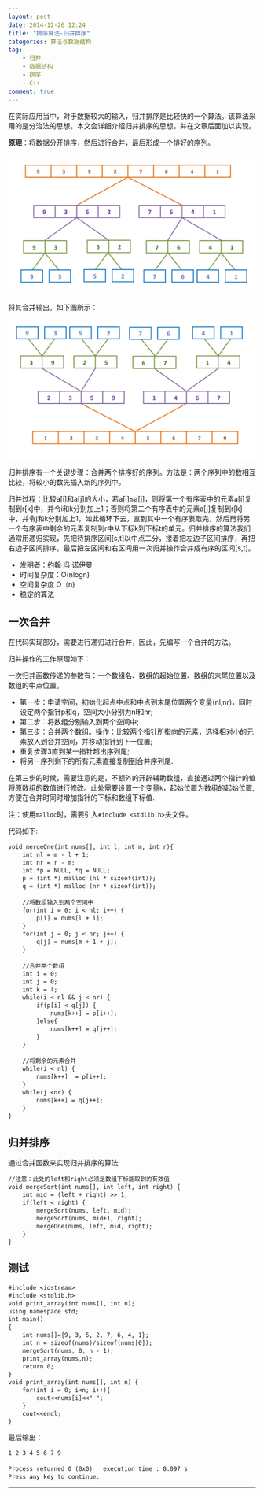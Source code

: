 ```yaml
---
layout: post
date: 2014-12-26 12:24
title: "排序算法-归并排序"
categories: 算法与数据结构
tag: 
	- 归并
	- 数据结构
	- 排序
	- C++
comment: true
---
```


在实际应用当中，对于数据较大的输入，归并排序是比较快的一个算法。该算法采用的是分治法的思想。本文会详细介绍归并排序的思想，并在文章后面加以实现。

**原理**：将数据分开排序，然后进行合并，最后形成一个排好的序列。

<!--more-->

![](/assets/articleImg/2014-12-21-mergeSort-1.png)


将其合并输出，如下图所示：

![](/assets/articleImg/2014-12-21-mergeSort-2.png)


归并排序有一个关键步骤：合并两个排序好的序列。方法是：两个序列中的数相互比较，将较小的数先插入新的序列中。


归并过程：比较a[i]和a[j]的大小，若a[i]≤a[j]，则将第一个有序表中的元素a[i]复制到r[k]中，并令i和k分别加上1；否则将第二个有序表中的元素a[j]复制到r[k]中，并令j和k分别加上1，如此循环下去，直到其中一个有序表取完，然后再将另一个有序表中剩余的元素复制到r中从下标k到下标t的单元。归并排序的算法我们通常用递归实现，先把待排序区间[s,t]以中点二分，接着把左边子区间排序，再把右边子区间排序，最后把左区间和右区间用一次归并操作合并成有序的区间[s,t]。

- 发明者：约翰·冯·诺伊曼
- 时间复杂度：O(nlogn)
- 空间复杂度 O（n)
- 稳定的算法


## 一次合并

在代码实现部分，需要进行递归进行合并，因此，先编写一个合并的方法。

归并操作的工作原理如下：

一次归并函数传递的参数有：一个数组名、数组的起始位置、数组的末尾位置以及数组的中点位置。

- 第一步：申请空间，初始化起点中点和中点到末尾位置两个变量(nl,nr)，同时设定两个指针p和q，空间大小分别为nl和nr;
- 第二步：将数组分别输入到两个空间中;
- 第三步：合并两个数组。操作：比较两个指针所指向的元素，选择相对小的元素放入到合并空间，并移动指针到下一位置;
- 重复步骤3直到某一指针超出序列尾;
- 将另一序列剩下的所有元素直接复制到合并序列尾.

在第三步的时候，需要注意的是，不额外的开辟辅助数组，直接通过两个指针的值将原数组的数值进行修改。此处需要设置一个变量`k`，起始位置为数组的起始位置,方便在合并时同时增加指针的下标和数组下标值.

注：使用`malloc`时，需要引入`#include <stdlib.h>`头文件。

代码如下:

```
void mergeOne(int nums[], int l, int m, int r){
    int nl = m - l + 1;
    int nr = r - m;
    int *p = NULL, *q = NULL;
    p = (int *) malloc (nl * sizeof(int));
    q = (int *) malloc (nr * sizeof(int));

    //将数组输入到两个空间中
    for(int i = 0; i < nl; i++) {
        p[i] = nums[l + i];
    }
    for(int j = 0; j < nr; j++) {
        q[j] = nums[m + 1 + j];
    }

    //合并两个数组
    int i = 0;
    int j = 0;
    int k = l;
    while(i < nl && j < nr) {
        if(p[i] < q[j]) {
            nums[k++] = p[i++];
        }else{
            nums[k++] = q[j++];
        }
    }

    //将剩余的元素合并
    while(i < nl) {
        nums[k++]  = p[i++];
    }
    while(j <nr) {
        nums[k++] = q[j++];
    }
}
```


## 归并排序

通过合并函数来实现归并排序的算法

```
//注意：此处的left和right必须是数组下标能取到的有效值
void mergeSort(int nums[], int left, int right) {
    int mid = (left + right) >> 1;
    if(left < right) {
        mergeSort(nums, left, mid);
        mergeSort(nums, mid+1, right);
        mergeOne(nums, left, mid, right);
    }
}
```

## 测试

```
#include <iostream>
#include <stdlib.h>
void print_array(int nums[], int n);
using namespace std;
int main()
{
    int nums[]={9, 3, 5, 2, 7, 6, 4, 1};
    int n = sizeof(nums)/sizeof(nums[0]);
    mergeSort(nums, 0, n - 1);
    print_array(nums,n);
    return 0;
}
void print_array(int nums[], int n) {
    for(int i = 0; i<n; i++){
        cout<<nums[i]<<" ";
    }
    cout<<endl;
}

```

最后输出：

<pre><code class="markdown">1 2 3 4 5 6 7 9

Process returned 0 (0x0)   execution time : 0.097 s
Press any key to continue.
</code></pre>

---

